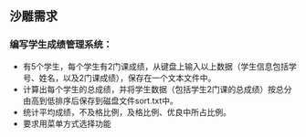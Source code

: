 ## 沙雕需求

### 编写学生成绩管理系统：
- 有5个学生，每个学生有2门课成绩，从键盘上输入以上数据（学生信息包括学号、姓名，以及2门课成绩），保存在一个文本文件中。
- 计算出每个学生的总成绩，并将学生数据（包括学生2门课的总成绩）按总分由高到低排序后保存到磁盘文件sort.txt中。
- 统计平均成绩，不及格比例，及格比例、优良中所占比例。
- 要求用菜单方式选择功能
